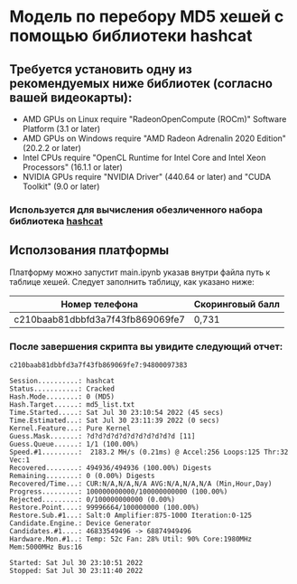 # Модель по перебору MD5 хешей с помощью библиотеки hashcat
## Требуется установить одну из рекомендуемых ниже библиотек (согласно вашей видеокарты): 
- AMD GPUs on Linux require "RadeonOpenCompute (ROCm)" Software Platform (3.1 or later)
- AMD GPUs on Windows require "AMD Radeon Adrenalin 2020 Edition" (20.2.2 or later)
- Intel CPUs require "OpenCL Runtime for Intel Core and Intel Xeon Processors" (16.1.1 or later)
- NVIDIA GPUs require "NVIDIA Driver" (440.64 or later) and "CUDA Toolkit" (9.0 or later)

### Используется для вычисления обезличенного набора библиотека [hashcat](https://hashcat.net/hashcat/)

## Исползования платформы 
 

Платформу можно запустит main.ipynb указав внутри файла путь к таблице хешей. Следует заполнить таблицу, как указано ниже:

| Номер телефона                   | Скоринговый балл |
|----------------------------------|------------------|
| c210baab81dbbfd3a7f43fb869069fe7 | 0,731            |

### После завершения скрипта вы увидите следующий отчет:

```shell
c210baab81dbbfd3a7f43fb869069fe7:94800097383 

Session..........: hashcat
Status...........: Cracked
Hash.Mode........: 0 (MD5)
Hash.Target......: md5_list.txt
Time.Started.....: Sat Jul 30 23:10:54 2022 (45 secs)
Time.Estimated...: Sat Jul 30 23:11:39 2022 (0 secs)
Kernel.Feature...: Pure Kernel
Guess.Mask.......: ?d?d?d?d?d?d?d?d?d?d?d [11]
Guess.Queue......: 1/1 (100.00%)
Speed.#1.........:  2183.2 MH/s (0.21ms) @ Accel:256 Loops:125 Thr:32 Vec:1
Recovered........: 494936/494936 (100.00%) Digests
Remaining........: 0 (0.00%) Digests
Recovered/Time...: CUR:N/A,N/A,N/A AVG:N/A,N/A,N/A (Min,Hour,Day)
Progress.........: 100000000000/100000000000 (100.00%)
Rejected.........: 0/100000000000 (0.00%)
Restore.Point....: 99996664/100000000 (100.00%)
Restore.Sub.#1...: Salt:0 Amplifier:875-1000 Iteration:0-125
Candidate.Engine.: Device Generator
Candidates.#1....: 46833549496 -> 68874949496
Hardware.Mon.#1..: Temp: 52c Fan: 28% Util: 90% Core:1980MHz Mem:5000MHz Bus:16

Started: Sat Jul 30 23:10:51 2022
Stopped: Sat Jul 30 23:11:40 2022
```